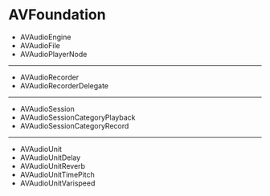 # AVFoundation

* AVAudioEngine
* AVAudioFile
* AVAudioPlayerNode

---
* AVAudioRecorder
* AVAudioRecorderDelegate

---
* AVAudioSession
* AVAudioSessionCategoryPlayback
* AVAudioSessionCategoryRecord

---
* AVAudioUnit
* AVAudioUnitDelay
* AVAudioUnitReverb
* AVAudioUnitTimePitch
* AVAudioUnitVarispeed
